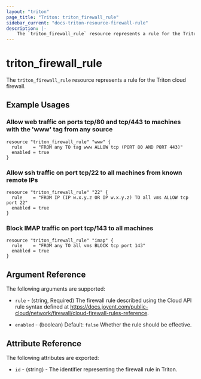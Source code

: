 ```yaml
---
layout: "triton"
page_title: "Triton: triton_firewall_rule"
sidebar_current: "docs-triton-resource-firewall-rule"
description: |-
    The `triton_firewall_rule` resource represents a rule for the Triton cloud firewall.
---
```


# triton\_firewall\_rule

The `triton_firewall_rule` resource represents a rule for the Triton cloud firewall.

## Example Usages

### Allow web traffic on ports tcp/80 and tcp/443 to machines with the 'www' tag from any source


```
resource "triton_firewall_rule" "www" {
  rule    = "FROM any TO tag www ALLOW tcp (PORT 80 AND PORT 443)"
  enabled = true
}
```


### Allow ssh traffic on port tcp/22 to all machines from known remote IPs


```
resource "triton_firewall_rule" "22" {
  rule    = "FROM IP (IP w.x.y.z OR IP w.x.y.z) TO all vms ALLOW tcp port 22"
  enabled = true
}
```



### Block IMAP traffic on port tcp/143 to all machines

```
resource "triton_firewall_rule" "imap" {
  rule    = "FROM any TO all vms BLOCK tcp port 143"
  enabled = true
}
```



## Argument Reference

The following arguments are supported:

* `rule` - (string, Required)
    The firewall rule described using the Cloud API rule syntax defined at https://docs.joyent.com/public-cloud/network/firewall/cloud-firewall-rules-reference.

* `enabled` - (boolean)  Default: `false`
    Whether the rule should be effective.

## Attribute Reference

The following attributes are exported:

* `id` - (string) - The identifier representing the firewall rule in Triton.
